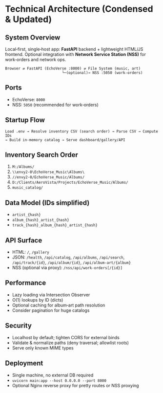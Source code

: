 # Technical Architecture (Condensed & Updated)

## System Overview
Local‑first, single‑host app: **FastAPI** backend + lightweight HTML/JS frontend. Optional integration with **Network Service Station (NSS)** for work‑orders and network ops.

```
Browser ⇄ FastAPI (EchoVerse :8000) ⇄ File System (music, art)
                          └─(optional)→ NSS :5050 (work‑orders)
```

## Ports
- EchoVerse: `8000`
- NSS: `5050` (recommended for work‑orders)

## Startup Flow
```
Load .env → Resolve inventory CSV (search order) → Parse CSV → Compute IDs
→ Build in‑memory catalog → Serve dashboard/gallery/API
```

## Inventory Search Order
1) `M:/Albums/`
2) `\\envy2-0\EchoVerse_Music\Albums\`
3) `//envy2-0/EchoVerse_Music/Albums/`
4) `D:/Clients/AeroVista/Projects/EchoVerse_Music/Albums/`
5) `music_catalog/`

## Data Model (IDs simplified)
- `artist_{hash}`
- `album_{hash}_artist_{hash}`
- `track_{hash}_album_{hash}_artist_{hash}`

## API Surface
- HTML: `/`, `/gallery`
- JSON: `/health`, `/api/catalog`, `/api/albums`, `/api/search`, `/api/track/{id}`, `/api/album/{id}`, `/api/album-art/{album}`
- NSS (optional via proxy): `/nss/api/work-orders[/{id}]`

## Performance
- Lazy loading via Intersection Observer
- O(1) lookups by ID (dicts)
- Optional caching for album‑art path resolution
- Consider pagination for huge catalogs

## Security
- Localhost by default; tighten CORS for external binds
- Validate & normalize paths (deny traversal; allowlist roots)
- Serve only known MIME types

## Deployment
- Single machine, no external DB required
- `uvicorn main:app --host 0.0.0.0 --port 8000`
- Optional Nginx reverse proxy for pretty routes or NSS proxying